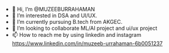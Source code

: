 - 👋 Hi, I’m @MUZEEBURRAHAMAN
- 👀 I’m interested in DSA and UI/UX.
- 🌱 I’m currently pursuing B.tech from AKGEC.
- 💞️ I’m looking to collaborate ML/AI project and ui/ux project
- 📫 How to reach me by using linkedin and instagram
https://www.linkedin.com/in/muzeeb-urrahaman-6b0051237

